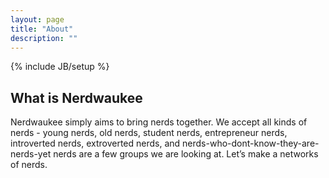 ```yaml
---
layout: page
title: "About"
description: ""
---
```

{% include JB/setup %}

## What is Nerdwaukee

Nerdwaukee simply aims to bring nerds together. We accept all kinds of nerds - young nerds, old nerds, student nerds, entrepreneur nerds, introverted nerds, extroverted nerds, and nerds-who-dont-know-they-are-nerds-yet nerds are a few groups we are looking at. Let’s make a networks of nerds.
